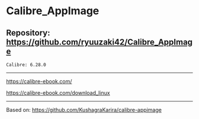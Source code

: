 
# Calibre_AppImage

## Repository: https://github.com/ryuuzaki42/Calibre_AppImage
    Calibre: 6.28.0

---
https://calibre-ebook.com/

https://calibre-ebook.com/download_linux

---
Based on: https://github.com/KushagraKarira/calibre-appimage
